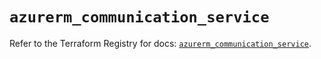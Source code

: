 # `azurerm_communication_service`

Refer to the Terraform Registry for docs: [`azurerm_communication_service`](https://registry.terraform.io/providers/hashicorp/azurerm/2.99.0/docs/resources/communication_service).
